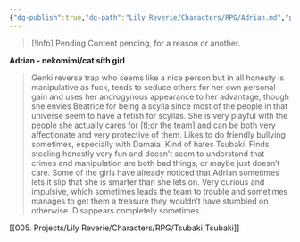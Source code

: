 ```yaml
---
{"dg-publish":true,"dg-path":"Lily Reverie/Characters/RPG/Adrian.md","permalink":"/lily-reverie/characters/rpg/adrian/","created":"2024-01-21T01:41:25.637-03:00","updated":"2024-01-22T17:59:13.290-03:00"}
---
```



>[!info] Pending
>Content pending, for a reason or another.

**Adrian - nekomimi/cat síth girl**

> Genki reverse trap who seems like a nice person but in all honesty is manipulative as fuck, tends to seduce others for her own personal gain and uses her androgynous appearance to her advantage, though she envies Beatrice for being a scylla since most of the people in that universe seem to have a fetish for scyllas. She is very playful with the people she actually cares for [tl;dr the team] and can be both very affectionate and very protective of them. Likes to do friendly bullying sometimes, especially with Damaia. Kind of hates Tsubaki.
> Finds stealing honestly very fun and doesn’t seem to understand that crimes and manipulation are both bad things, or maybe just doesn’t care. Some of the girls have already noticed that Adrian sometimes lets it slip that she is smarter than she lets on.
> Very curious and impulsive, which sometimes leads the team to trouble and sometimes manages to get them a treasure they wouldn’t have stumbled on otherwise. Disappears completely sometimes.

[[005. Projects/Lily Reverie/Characters/RPG/Tsubaki\|Tsubaki]]